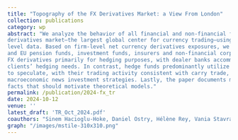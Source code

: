 ```yaml
---
title: "Topography of the FX Derivatives Market: a View From London"
collection: publications
category: wp
abstract: "We analyze the behavior of all financial and non-financial firms active in the UK FX
derivatives market—the largest global center for currency trading—using transaction-
level data. Based on firm-level net currency derivatives exposures, we find that UK
and EU pension funds, investment funds, insurers and non-financial corporations use
FX derivatives primarily for hedging purposes, with dealer banks accommodating these
clients’ hedging needs. In contrast, hedge funds predominantly utilize FX derivatives
to speculate, with their trading activity consistent with carry trade, momentum, and
macroeconomic news investment strategies. Lastly, the paper documents many novel
facts that should motivate theoretical models."
permalink: /publication/2024-fx_tr
date: 2024-10-12
venue: ''
latest_draft: 'TR_Oct_2024.pdf'
coauthors: "Sinem Hacioglu-Hoke, Daniel Ostry, Hélène Rey, Vania Stavrakeva, Jenny Tang"
graph: "/images/mstile-310x310.png"
---
```

